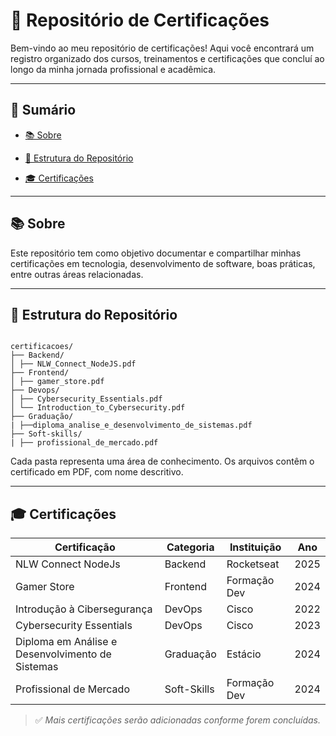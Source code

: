 # 📜 Repositório de Certificações

  
Bem-vindo ao meu repositório de certificações! Aqui você encontrará um registro organizado dos cursos, treinamentos e certificações que concluí ao longo da minha jornada profissional e acadêmica.

  
---

## 🧾 Sumário

  

- [📚 Sobre](#-sobre)

- [📂 Estrutura do Repositório](#-estrutura-do-repositório)

- [🎓 Certificações](#-certificações)

  

---

## 📚 Sobre

  
Este repositório tem como objetivo documentar e compartilhar minhas certificações em tecnologia, desenvolvimento de software, boas práticas, entre outras áreas relacionadas.

  
---

## 📂 Estrutura do Repositório

  
```

certificacoes/  
├── Backend/  
│ ├── NLW_Connect_NodeJS.pdf   
├── Frontend/  
│ ├── gamer_store.pdf   
├── Devops/  
│ ├── Cybersecurity_Essentials.pdf  
│ └── Introduction_to_Cybersecurity.pdf  
├── Graduação/  
| ├──diploma_analise_e_desenvolvimento_de_sistemas.pdf
├── Soft-skills/  
| ├── profissional_de_mercado.pdf
```


Cada pasta representa uma área de conhecimento. Os arquivos contêm o certificado em PDF, com nome descritivo.

---

## 🎓 Certificações  

| Certificação                                     | Categoria   | Instituição  | Ano  |
| ------------------------------------------------ | ----------- | ------------ | ---- |
| NLW Connect NodeJs                               | Backend     | Rocketseat   | 2025 |
| Gamer Store                                      | Frontend    | Formação Dev | 2024 |
| Introdução à Cibersegurança                      | DevOps      | Cisco        | 2022 |
| Cybersecurity Essentials                         | DevOps      | Cisco        | 2023 |
| Diploma em Análise e Desenvolvimento de Sistemas | Graduação   | Estácio      | 2024 |
| Profissional de Mercado                          | Soft-Skills | Formação Dev | 2024 |

> ✅ *Mais certificações serão adicionadas conforme forem concluídas.*
